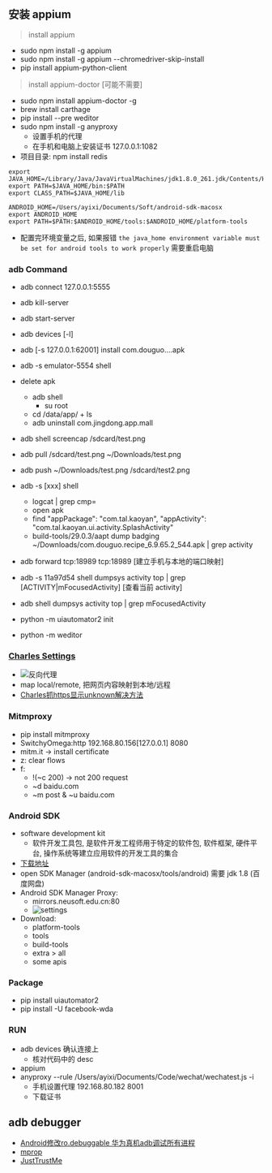## 安装 appium
> install appium
  - sudo npm install -g appium
  - sudo npm install -g appium --chromedriver-skip-install
  - pip install appium-python-client
> install appium-doctor [可能不需要]
  - sudo npm install appium-doctor -g
  - brew install carthage
- pip install --pre weditor
- sudo npm install -g anyproxy
  - 设置手机的代理
  - 在手机和电脑上安装证书 127.0.0.1:1082
- 项目目录: npm install redis


```shell
export JAVA_HOME=/Library/Java/JavaVirtualMachines/jdk1.8.0_261.jdk/Contents/Home
export PATH=$JAVA_HOME/bin:$PATH
export CLASS_PATH=$JAVA_HOME/lib

ANDROID_HOME=/Users/ayixi/Documents/Soft/android-sdk-macosx
export ANDROID_HOME
export PATH=$PATH:$ANDROID_HOME/tools:$ANDROID_HOME/platform-tools
```
- 配置完环境变量之后, 如果报错 `the java_home environment variable must be set for android tools to work properly` 需要重启电脑

### adb Command
- adb connect 127.0.0.1:5555
- adb kill-server
- adb start-server   

- adb devices [-l]
- adb [-s 127.0.0.1:62001] install com.douguo....apk
- adb -s emulator-5554 shell
- delete apk
  - adb shell
    - su root
  - cd /data/app/  + ls
  - adb uninstall com.jingdong.app.mall
- adb shell screencap /sdcard/test.png
- adb pull /sdcard/test.png ~/Downloads/test.png
- adb push ~/Downloads/test.png /sdcard/test2.png
- adb -s [xxx] shell
  - logcat | grep cmp= 
  - open apk
  - find "appPackage": "com.tal.kaoyan", "appActivity": "com.tal.kaoyan.ui.activity.SplashActivity"
  - build-tools/29.0.3/aapt dump badging ~/Downloads/com.douguo.recipe_6.9.65.2_544.apk | grep activity
- adb forward tcp:18989 tcp:18989 [建立手机与本地的端口映射]
- adb -s 11a97d54 shell dumpsys activity top | grep [ACTIVITY|mFocusedActivity] [查看当前 activity]
- adb shell dumpsys activity top | grep mFocusedActivity

- python -m uiautomator2 init
- python -m weditor

### [Charles Settings](https://www.jianshu.com/p/73b134559c76)
- ![反向代理](Images/反向代理.png)
- map local/remote, 把网页内容映射到本地/远程
- [Charles抓https显示unknown解决方法](https://zhuanlan.zhihu.com/p/35498250)

### Mitmproxy
- pip install mitmproxy
- SwitchyOmega:http 192.168.80.156[127.0.0.1] 8080
- mitm.it -> install certificate
- z: clear flows
- f: 
  - !(~c 200) -> not 200 request
  - ~d baidu.com
  - ~m post & ~u baidu.com

### Android SDK
- software development kit
  - 软件开发工具包, 是软件开发工程师用于特定的软件包, 软件框架, 硬件平台, 操作系统等建立应用软件的开发工具的集合
- [下载地址](http://sdk.android-studio.org/)
- open SDK Manager (android-sdk-macosx/tools/android) 需要 jdk 1.8 (百度网盘)
- Android SDK Manager Proxy:
  - mirrors.neusoft.edu.cn:80
  - ![settings](Images/android%20sdk%20manager%20settings.png)
- Download:
  - platform-tools
  - tools
  - build-tools
  - extra > all
  - some apis

### Package
- pip install uiautomator2
- pip install -U facebook-wda

### RUN 
- adb devices 确认连接上
  - 核对代码中的 desc
- appium
- anyproxy --rule /Users/ayixi/Documents/Code/wechat/wechatest.js -i
  - 手机设置代理 192.168.80.182 8001
  - 下载证书

## adb debugger
- [Android修改ro.debuggable 华为真机adb调试所有进程](https://www.renyiwei.com/archives/1704.html)
- [mprop](https://github.com/wpvsyou/mprop)
- [JustTrustMe](https://github.com/Fuzion24/JustTrustMe)